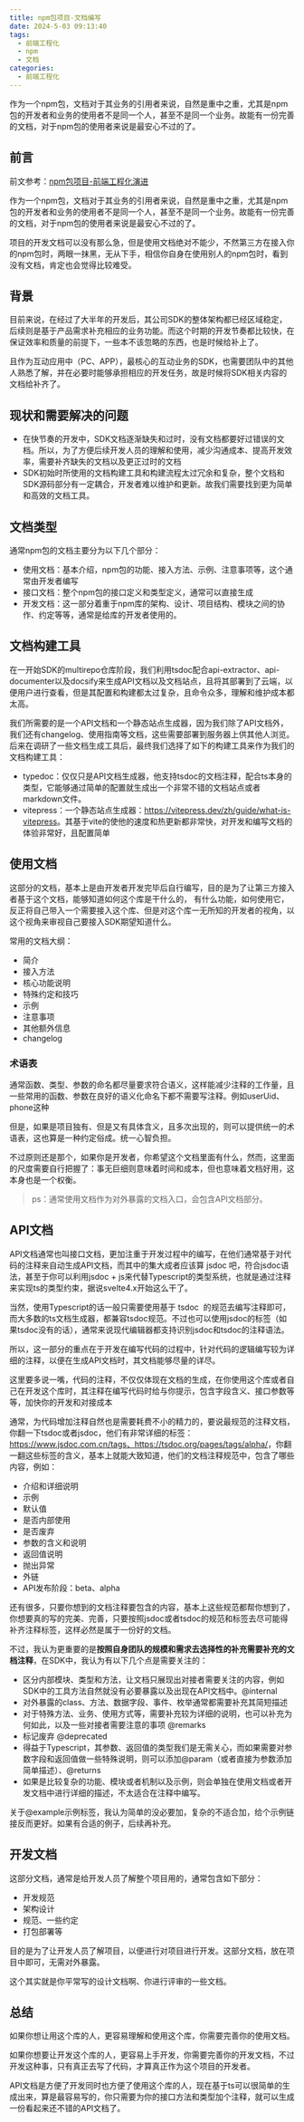 ```yaml
---
title: npm包项目-文档编写
date: 2024-5-03 09:13:40
tags:
  - 前端工程化
  - npm
  - 文档
categories:
  - 前端工程化
---
```


作为一个npm包，文档对于其业务的引用者来说，自然是重中之重，尤其是npm包的开发者和业务的使用者不是同一个人，甚至不是同一个业务。故能有一份完善的文档，对于npm包的使用者来说是最安心不过的了。

<!-- more -->

## 前言

前文参考：[npm包项目-前端工程化演进](/2024/03/22/前端工程化/npm包项目-前端工程化演进/)

作为一个npm包，文档对于其业务的引用者来说，自然是重中之重，尤其是npm包的开发者和业务的使用者不是同一个人，甚至不是同一个业务。故能有一份完善的文档，对于npm包的使用者来说是最安心不过的了。

项目的开发文档可以没有那么急，但是使用文档绝对不能少，不然第三方在接入你的npm包时，两眼一抹黑，无从下手，相信你自身在使用别人的npm包时，看到没有文档，肯定也会觉得比较难受。

## 背景

目前来说，在经过了大半年的开发后，其公司SDK的整体架构都已经区域稳定，后续则是基于产品需求补充相应的业务功能。而这个时期的开发节奏都比较快，在保证效率和质量的前提下，一些本不该忽略的东西，也是时候给补上了。

且作为互动应用中（PC、APP），最核心的互动业务的SDK，也需要团队中的其他人熟悉了解，并在必要时能够承担相应的开发任务，故是时候将SDK相关内容的文档给补齐了。

## 现状和需要解决的问题

- 在快节奏的开发中，SDK文档逐渐缺失和过时，没有文档都要好过错误的文档。所以，为了方便后续开发人员的理解和使用，减少沟通成本、提高开发效率，需要补齐缺失的文档以及更正过时的文档
- SDK初始时所使用的文档构建工具和构建流程太过冗余和复杂，整个文档和SDK源码部分有一定耦合，开发者难以维护和更新。故我们需要找到更为简单和高效的文档工具。

## 文档类型

通常npm包的文档主要分为以下几个部分：

- 使用文档：基本介绍，npm包的功能、接入方法、示例、注意事项等，这个通常由开发者编写
- 接口文档：整个npm包的接口定义和类型定义，通常可以直接生成
- 开发文档：这一部分着重于npm库的架构、设计、项目结构、模块之间的协作、约定等等，通常是给库的开发者使用的。

## 文档构建工具

在一开始SDK的multirepo仓库阶段，我们利用tsdoc配合api-extractor、api-documenter以及docsify来生成API文档以及文档站点，且将其部署到了云端，以便用户进行查看，但是其配置和构建都太过复杂，且命令众多，理解和维护成本都太高。

我们所需要的是一个API文档和一个静态站点生成器，因为我们除了API文档外，我们还有changelog、使用指南等文档，这些需要部署到服务器上供其他人浏览。后来在调研了一些文档生成工具后，最终我们选择了如下的构建工具来作为我们的文档构建工具：

- typedoc：仅仅只是API文档生成器，他支持tsdoc的文档注释，配合ts本身的类型，它能够通过简单的配置就生成出一个非常不错的文档站点或者markdown文件。
- vitepress：一个静态站点生成器：<https://vitepress.dev/zh/guide/what-is-vitepress>。其基于vite的使他的速度和热更新都非常快，对开发和编写文档的体验非常好，且配置简单

## 使用文档

这部分的文档，基本上是由开发者开发完毕后自行编写，目的是为了让第三方接入者基于这个文档，能够知道如何这个库是干什么的， 有什么功能，如何使用它，反正将自己带入一个需要接入这个库、但是对这个库一无所知的开发者的视角，以这个视角来审视自己要接入SDK期望知道什么。

常用的文档大纲：

- 简介
- 接入方法
- 核心功能说明
- 特殊约定和技巧
- 示例
- 注意事项
- 其他额外信息
- changelog

### 术语表

通常函数、类型、参数的命名都尽量要求符合语义，这样能减少注释的工作量，且一些常用的函数、参数在良好的语义化命名下都不需要写注释。例如userUid、phone这种

但是，如果是项目独有、但是又有具体含义，且多次出现的，则可以提供统一的术语表，这也算是一种约定俗成。统一心智负担。

不过原则还是那个，如果你是开发者，你希望这个文档里面有什么，然而，这里面的尺度需要自行把握了：事无巨细则意味着时间和成本，但也意味着文档好用，这本身也是一个权衡。

> ps：通常使用文档作为对外暴露的文档入口，会包含API文档部分。

## API文档

API文档通常也叫接口文档，更加注重于开发过程中的编写，在他们通常基于对代码的注释来自动生成API文档，而其中的集大成者应该算 jsdoc 吧，符合jsdoc语法，甚至于你可以利用jsdoc + js来代替Typescript的类型系统，也就是通过注释来实现ts的类型约束，据说svelte4.x开始这么干了。

当然，使用Typescript的话一般只需要使用基于 tsdoc  的规范去编写注释即可，而大多数的ts文档生成器，都兼容tsdoc规范。不过也可以使用jsdoc的标签（如果tsdoc没有的话），通常来说现代编辑器都支持识别jsdoc和tsdoc的注释语法。

所以，这一部分的重点在于开发在编写代码的过程中，针对代码的逻辑编写较为详细的注释，以便在生成API文档时，其文档能够尽量的详尽。

这里要多说一嘴，代码的注释，不仅仅体现在文档的生成，在你使用这个库或者自己在开发这个库时，其注释在编写代码时给与你提示，包含字段含义、接口参数等等，加快你的开发和对接成本

通常，为代码增加注释自然也是需要耗费不小的精力的，要说最规范的注释文档，你翻一下tsdoc或者jsdoc，他们有非常详细的标签：<https://www.jsdoc.com.cn/tags、https://tsdoc.org/pages/tags/alpha/>，你翻一翻这些标签的含义，基本上就能大致知道，他们的文档注释规范中，包含了哪些内容，例如：

- 介绍和详细说明
- 示例
- 默认值
- 是否内部使用
- 是否废弃
- 参数的含义和说明
- 返回值说明
- 抛出异常
- 外链
- API发布阶段：beta、alpha

还有很多，只要你想到的文档注释要包含的内容，基本上这些规范都帮你想到了，你想要真的写的完美、完善，只要按照jsdoc或者tsdoc的规范和标签去尽可能得补齐注释标签，这样必然是属于一份好的文档。

不过，我认为更重要的是**按照自身团队的规模和需求去选择性的补充需要补充的文档注释**，在SDK中，我认为有以下几个点是需要关注的：

- 区分内部模块、类型和方法，让文档只展现出对接者需要关注的内容，例如SDK中的工具方法自然就没有必要暴露以及出现在API文档中。@internal
- 对外暴露的class、方法、数据字段、事件、枚举通常都需要补充其简短描述
- 对于特殊方法、业务、使用方式等，需要补充较为详细的说明，也可以补充为何如此，以及一些对接者需要注意的事项 @remarks
- 标记废弃 @deprecated
- 得益于Typescript，其参数、返回值的类型我们是无需关心，而如果需要对参数字段和返回值做一些特殊说明，则可以添加@param（或者直接为参数添加简单描述）、@returns
- 如果是比较复杂的功能、模块或者机制以及示例，则会单独在使用文档或者开发文档中进行详细的描述，不太适合在注释中编写。

关于@example示例标签，我认为简单的没必要加，复杂的不适合加，给个示例链接反而更好。如果有合适的例子，后续再补充。

## 开发文档

这部分文档，通常是给开发人员了解整个项目用的，通常包含如下部分：

- 开发规范
- 架构设计
- 规范、一些约定
- 打包部署等

目的是为了让开发人员了解项目，以便进行对项目进行开发。这部分文档，放在项目中即可，无需对外暴露。

这个其实就是你平常写的设计文档啊、你进行评审的一些文档。

## 总结

如果你想让用这个库的人，更容易理解和使用这个库，你需要完善你的使用文档。

如果你想要让开发这个库的人，更容易上手开发，你需要完善你的开发文档，不过开发这种事，只有真正去写了代码，才算真正作为这个项目的开发者。

API文档是方便了开发同时也方便了使用这个库的人，现在基于ts可以很简单的生成出来，算是最容易写的，你只需要为你的接口方法和类型加个注释，就可以生成一份看起来还不错的API文档了。
